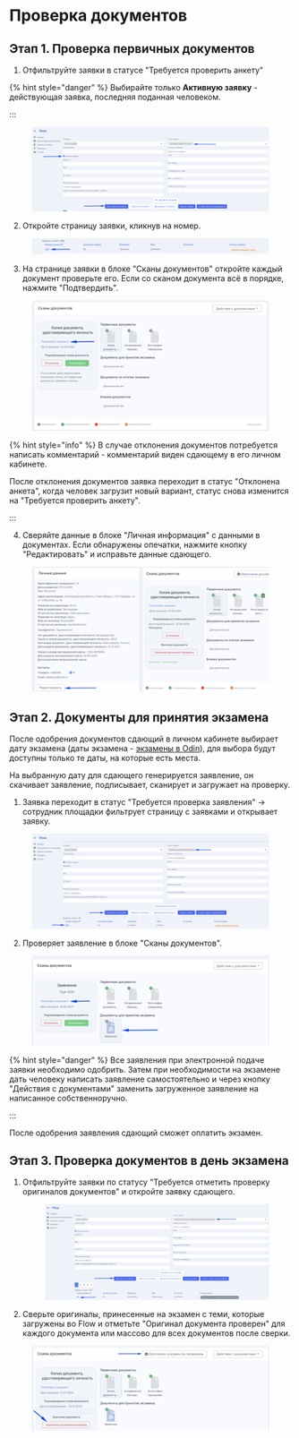 # Проверка документов

## Этап 1. Проверка первичных документов

1. Отфильтруйте заявки в статусе "Требуется проверить анкету"

{% hint style="danger" %}
Выбирайте только **Активную заявку** - действующая заявка, последняя поданная человеком. &#x20;

:::

<figure><img src="../../.gitbook/assets/image (129).png" alt=""><figcaption></figcaption></figure>

2. Откройте страницу заявки, кликнув на номер.

<figure><img src="../../.gitbook/assets/image (128).png" alt=""><figcaption></figcaption></figure>

3. На странице заявки в блоке "Сканы документов" откройте каждый документ проверьте его. Если со сканом документа всё в порядке, нажмите "Подтвердить".

<figure><img src="../../.gitbook/assets/image (130).png" alt=""><figcaption></figcaption></figure>

{% hint style="info" %}
В случае отклонения документов потребуется написать комментарий - комментарий виден  сдающему в его личном кабинете.&#x20;

После отклонения документов заявка переходит в статус "Отклонена анкета", когда человек загрузит новый вариант, статус снова изменится на  "Требуется проверить анкету".

:::

4. Сверяйте данные в блоке "Личная информация" с данными в документах. Если обнаружены опечатки, нажмите кнопку "Редактировать" и исправьте данные сдающего.



<figure><img src="../../.gitbook/assets/image (45).png" alt=""><figcaption></figcaption></figure>

## Этап 2. Документы для принятия экзамена

После одобрения документов сдающий в личном кабинете выбирает дату экзамена (даты экзамена - [экзамены в  Odin](../../centr-testirovaniya-v-odin/dobavit-ekzamen.md)), для выбора будут доступны только те даты, на которые есть места.

На выбранную дату для сдающего генерируется заявление, он скачивает заявление, подписывает, сканирует и загружает на проверку.&#x20;

1. Заявка переходит в статус  "Требуется проверка заявления" -> сотрудник площадки фильтрует страницу с заявками и открывает заявку.

<figure><img src="../../.gitbook/assets/image (122).png" alt=""><figcaption></figcaption></figure>

2. &#x20;Проверяет заявление в блоке "Сканы документов". &#x20;

<figure><img src="../../.gitbook/assets/image (123).png" alt=""><figcaption></figcaption></figure>

{% hint style="danger" %}
Все заявления при электронной подаче заявки необходимо одобрить. Затем при необходимости на экзамене дать человеку написать заявление самостоятельно и через кнопку "Действия с документами" заменить загруженное заявление на написанное собственноручно.

:::

После одобрения заявления сдающий сможет оплатить экзамен.

## Этап 3. Проверка документов в день экзамена

1.  Отфильтруйте заявки по статусу "Требуется отметить проверку оригиналов документов" и откройте заявку сдающего.

    <figure><img src="../../.gitbook/assets/image (124).png" alt=""><figcaption></figcaption></figure>
2. Сверьте оригиналы, принесенные на экзамен с теми, которые загружены во Flow и отметьте "Оригинал документа проверен" для каждого документа или массово для всех документов после сверки.

<figure><img src="../../.gitbook/assets/image (126).png" alt=""><figcaption></figcaption></figure>
